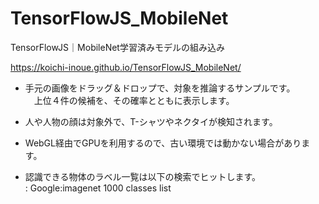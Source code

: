# TensorFlowJS_MobileNet
TensorFlowJS｜MobileNet学習済みモデルの組み込み

https://koichi-inoue.github.io/TensorFlowJS_MobileNet/


* 手元の画像をドラッグ＆ドロップで、対象を推論するサンプルです。<br>
　上位４件の候補を、その確率とともに表示します。
* 人や人物の顔は対象外で、T-シャツやネクタイが検知されます。

* WebGL経由でGPUを利用するので、古い環境では動かない場合があります。

* 認識できる物体のラベル一覧は以下の検索でヒットします。<br>
: Google:imagenet 1000 classes list
